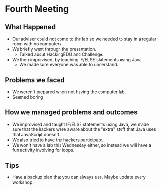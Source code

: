 # Fourth Meeting

## What Happened

- Our adviser could not come to the lab so we needed to stay in a regular room
  with no computers.
- We briefly went through the presentation.
  - Talked about HackingEDU and Challenge.
- We then improvised, by teaching IF/ELSE statements using Java.
  - We made sure everyone was able to understand.

## Problems we faced

- We weren't prepared when not having the computer lab.
- Seemed boring

## How we managed problems and outcomes

- We improvised and taught IF/ELSE statements using Java, we made sure that the
  hackers were aware about the "extra" stuff that Java uses that JavaScript
  doesn't.
- We also tried to have the hackers participate.
- We won't have a lab this Wednesday either, so instead we will have a fun
  activity involving for loops.

## Tips

- Have a backup plan that you can always use. Maybe update every workshop.

